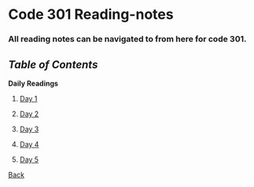 # Code 301 Reading-notes

### All reading notes can be navigated to from here for code 301.

## ***Table of Contents***

**Daily Readings**

1. <a href="https://github.com/scottie-l/reading-notes/blob/main/reading-notes-301/class-01.md">Day 1</a>

2. <a href="https://github.com/scottie-l/reading-notes/blob/main/reading-notes-301/class-02.md">Day 2</a>

3. <a href="https://github.com/scottie-l/reading-notes/blob/main/reading-notes-301/class-03.md">Day 3</a>

4. <a href="https://github.com/scottie-l/reading-notes/blob/main/reading-notes-301/class-04.md">Day 4</a>

5. <a href="https://github.com/scottie-l/reading-notes/blob/main/reading-notes-301/class-05.md">Day 5</a>

<a href = "https://github.com/scottie-l/reading-notes">Back</a>
